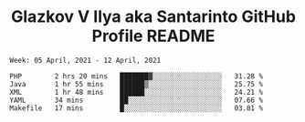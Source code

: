<h1 align="center">Glazkov V Ilya aka Santarinto GitHub Profile README</h1>

<!--START_SECTION:waka-->
```text
Week: 05 April, 2021 - 12 April, 2021

PHP        2 hrs 20 mins   ███████▓░░░░░░░░░░░░░░░░░   31.28 % 
Java       1 hr 55 mins    ██████▒░░░░░░░░░░░░░░░░░░   25.75 % 
XML        1 hr 48 mins    ██████░░░░░░░░░░░░░░░░░░░   24.21 % 
YAML       34 mins         ██░░░░░░░░░░░░░░░░░░░░░░░   07.66 % 
Makefile   17 mins         █░░░░░░░░░░░░░░░░░░░░░░░░   03.81 % 
```
<!--END_SECTION:waka-->